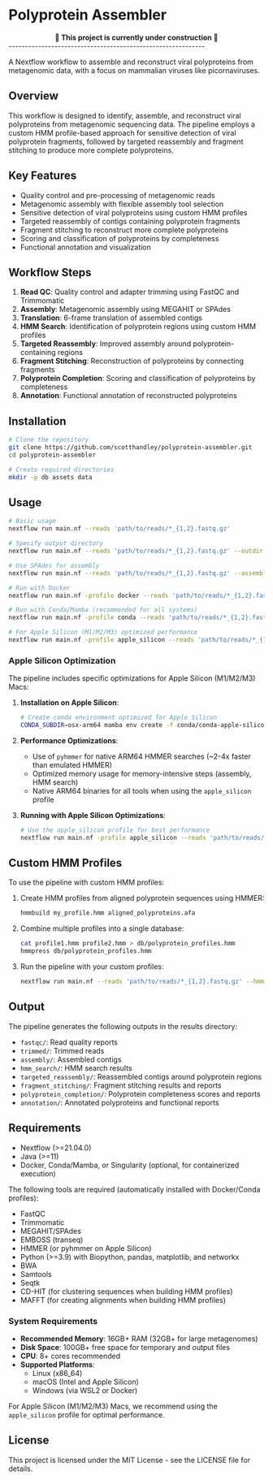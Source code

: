# Polyprotein Assembler

<div align="center">
  <b>🚧 This project is currently under construction 🚧</b>
</div>
------------------------------------------------------------

A Nextflow workflow to assemble and reconstruct viral polyproteins from metagenomic data, with a focus on mammalian viruses like picornaviruses.

## Overview

This workflow is designed to identify, assemble, and reconstruct viral polyproteins from metagenomic sequencing data. The pipeline employs a custom HMM profile-based approach for sensitive detection of viral polyprotein fragments, followed by targeted reassembly and fragment stitching to produce more complete polyproteins.

## Key Features

- Quality control and pre-processing of metagenomic reads
- Metagenomic assembly with flexible assembly tool selection
- Sensitive detection of viral polyproteins using custom HMM profiles
- Targeted reassembly of contigs containing polyprotein fragments
- Fragment stitching to reconstruct more complete polyproteins
- Scoring and classification of polyproteins by completeness
- Functional annotation and visualization

## Workflow Steps

1. **Read QC**: Quality control and adapter trimming using FastQC and Trimmomatic
2. **Assembly**: Metagenomic assembly using MEGAHIT or SPAdes
3. **Translation**: 6-frame translation of assembled contigs
4. **HMM Search**: Identification of polyprotein regions using custom HMM profiles
5. **Targeted Reassembly**: Improved assembly around polyprotein-containing regions
6. **Fragment Stitching**: Reconstruction of polyproteins by connecting fragments
7. **Polyprotein Completion**: Scoring and classification of polyproteins by completeness
8. **Annotation**: Functional annotation of reconstructed polyproteins

## Installation

```bash
# Clone the repository
git clone https://github.com/scotthandley/polyprotein-assembler.git
cd polyprotein-assembler

# Create required directories
mkdir -p db assets data
```

## Usage

```bash
# Basic usage
nextflow run main.nf --reads 'path/to/reads/*_{1,2}.fastq.gz'

# Specify output directory
nextflow run main.nf --reads 'path/to/reads/*_{1,2}.fastq.gz' --outdir my_results

# Use SPAdes for assembly
nextflow run main.nf --reads 'path/to/reads/*_{1,2}.fastq.gz' --assembly_tool spades

# Run with Docker
nextflow run main.nf -profile docker --reads 'path/to/reads/*_{1,2}.fastq.gz'

# Run with Conda/Mamba (recommended for all systems)
nextflow run main.nf -profile conda --reads 'path/to/reads/*_{1,2}.fastq.gz'

# For Apple Silicon (M1/M2/M3) optimized performance
nextflow run main.nf -profile apple_silicon --reads 'path/to/reads/*_{1,2}.fastq.gz'
```

### Apple Silicon Optimization

The pipeline includes specific optimizations for Apple Silicon (M1/M2/M3) Macs:

1. **Installation on Apple Silicon**:
   ```bash
   # Create conda environment optimized for Apple Silicon
   CONDA_SUBDIR=osx-arm64 mamba env create -f conda/conda-apple-silicon.yml
   ```

2. **Performance Optimizations**:
   - Use of `pyhmmer` for native ARM64 HMMER searches (~2-4x faster than emulated HMMER)
   - Optimized memory usage for memory-intensive steps (assembly, HMM search)
   - Native ARM64 binaries for all tools when using the `apple_silicon` profile

3. **Running with Apple Silicon Optimizations**:
   ```bash
   # Use the apple_silicon profile for best performance
   nextflow run main.nf -profile apple_silicon --reads 'path/to/reads/*_{1,2}.fastq.gz'
   ```

## Custom HMM Profiles

To use the pipeline with custom HMM profiles:

1. Create HMM profiles from aligned polyprotein sequences using HMMER:
   ```bash
   hmmbuild my_profile.hmm aligned_polyproteins.afa
   ```

2. Combine multiple profiles into a single database:
   ```bash
   cat profile1.hmm profile2.hmm > db/polyprotein_profiles.hmm
   hmmpress db/polyprotein_profiles.hmm
   ```

3. Run the pipeline with your custom profiles:
   ```bash
   nextflow run main.nf --reads 'path/to/reads/*_{1,2}.fastq.gz' --hmm_db /path/to/custom_profiles.hmm
   ```

## Output

The pipeline generates the following outputs in the results directory:

- `fastqc/`: Read quality reports
- `trimmed/`: Trimmed reads
- `assembly/`: Assembled contigs
- `hmm_search/`: HMM search results
- `targeted_reassembly/`: Reassembled contigs around polyprotein regions
- `fragment_stitching/`: Fragment stitching results and reports
- `polyprotein_completion/`: Polyprotein completeness scores and reports
- `annotation/`: Annotated polyproteins and functional reports

## Requirements

- Nextflow (>=21.04.0)
- Java (>=11)
- Docker, Conda/Mamba, or Singularity (optional, for containerized execution)

The following tools are required (automatically installed with Docker/Conda profiles):
- FastQC
- Trimmomatic
- MEGAHIT/SPAdes
- EMBOSS (transeq)
- HMMER (or pyhmmer on Apple Silicon)
- Python (>=3.9) with Biopython, pandas, matplotlib, and networkx
- BWA
- Samtools
- Seqtk
- CD-HIT (for clustering sequences when building HMM profiles)
- MAFFT (for creating alignments when building HMM profiles)

### System Requirements

- **Recommended Memory**: 16GB+ RAM (32GB+ for large metagenomes)
- **Disk Space**: 100GB+ free space for temporary and output files
- **CPU**: 8+ cores recommended
- **Supported Platforms**:
  - Linux (x86_64)
  - macOS (Intel and Apple Silicon)
  - Windows (via WSL2 or Docker)
  
For Apple Silicon (M1/M2/M3) Macs, we recommend using the `apple_silicon` profile for optimal performance.

## License

This project is licensed under the MIT License - see the LICENSE file for details.
